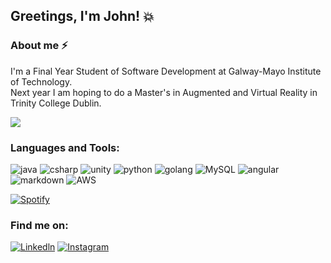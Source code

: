 ## Greetings, I'm John! :boom:

### About me :zap:
I'm a Final Year Student of Software Development at Galway-Mayo Institute of Technology.<br>
Next year I am hoping to do a Master's in Augmented and Virtual Reality in Trinity College Dublin.

<img align="center" src="https://johnshields-github-stats.vercel.app/api?username=johnshields&show_icons=true&hide_border=true" />

### Languages and Tools:
![java](https://img.shields.io/badge/Java-ED8B00?style=for-the-badge&logo=java&logoColor=white)
![csharp](https://img.shields.io/badge/C%23-239120?style=for-the-badge&logo=c-sharp&logoColor=white)
![unity](https://img.shields.io/badge/Unity-100000?style=for-the-badge&logo=unity&logoColor=white)
![python](https://img.shields.io/badge/Python-14354C?style=for-the-badge&logo=python&logoColor=white)
![golang](https://img.shields.io/badge/Go-00ADD8?style=for-the-badge&logo=go&logoColor=white)
![MySQL](https://img.shields.io/badge/MySQL-00000F?style=for-the-badge&logo=mysql&logoColor=white)
![angular](https://img.shields.io/badge/Angular-DD0031?style=for-the-badge&logo=angular&logoColor=white)
![markdown](https://img.shields.io/badge/Markdown-000000?style=for-the-badge&logo=markdown&logoColor=white)
![AWS](https://img.shields.io/badge/Amazon_AWS-232F3E?style=for-the-badge&logo=amazon-aws&logoColor=white)

[![Spotify]("https://novatorem-gamma-one.vercel.app/api/spotify)](https://open.spotify.com/user/1157274179E)

### Find me on:
[![Linkedln](https://img.shields.io/badge/LinkedIn-0077B5?style=for-the-badge&logo=linkedin&logoColor=white)](https://www.linkedin.com/in/john-shields-551b86165/)
[![Instagram](https://img.shields.io/badge/Instagram-E4405F?style=for-the-badge&logo=instagram&logoColor=white)](https://www.instagram.com/johnshields__/)

